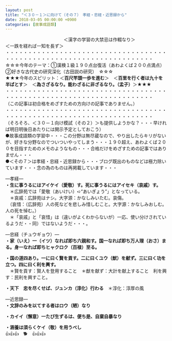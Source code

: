 ```yaml
---
layout: post
title: "＜３０－１＞に向けて（その７）　孝経・忠経・近思録から"
date: 2018-03-05 00:00:00 +0900
categories: [故事成語類]
---
```


　　　　　　　　　　　　　＜漢字の学習の大禁忌は作輟なり＞　　　　　　　　　＜一跌を経れば一知を長ず＞  
・・・・・・・・・・・・・・・・・・・・・・・・・・・・・・・・・・・・・・・・・・・・・・・・・・・・・・・・・・・・・・・・・・・・・  
☆☆☆今年のテーマ：①漢検１級１９０点台復活（あわよくば２００点満点）　②好きな古代史の研究深化（古田説の研究）　☆☆☆  
★★★今年のスピリット：＜**百尺竿頭一歩を進む**＞　＜**百里を行く者は九十を半ばとす**＞　＜**為さざるなり。能わざるに非ざるなり。（孟子）**＞★★★  
・・・・・・・・・・・・・・・・・・・・・・・・・・・・・・・・・・・・・・・・・・・・・・・・・・・・・・・・・・・・・・・・・・・・・  
（この記事は初合格をめざすための方向けの記事でありません。）  
・・・・・・・・・・・・・・・・・・・・・・・・・・・・・・・・・・・・・・・・・・・・・・・・・・・・・・・・・・・・・・・・・・・・・  
（そろそろ、＜３０－１向け模試（その２）＞も提供しようかな？・・・早ければ明日明後日あたりには開示予定としておこう）  
●故事成語類の学習中・・・この分野は無尽蔵なので、やり出したらキリがないが、好きな分野なのでついついやってしまう・・・１９０超え、あわよくば２００を目指すためのメモのようなもの・・・合格だけをめざすための記事ではありません・・・  
●＜その７＞は孝経・忠経・近思録から・・・ブログ既出のものなどは極力除いています・・・念の為のものは再掲載しています・・・  
  
―孝経―  
**・生に事うるにはアイケイ（愛敬）す。死に事うるにはアイセキ（哀戚）す。**  
　＊広辞苑では「愛敬（あいけい）➪“あいぎょう”」となっている。  
　＊哀戚：広辞苑はナシ。大字源：かなしみいたむ。哀傷。  
　（哀惜：（広辞苑）人の死などを悲しみ惜しむこと。大字源：かなしみおしむ。人の死を悼む。）  
　＊「哀戚」と「哀惜」は（違いがよくわからないが）一応、使い分けされているようだ・・同）ではないようだ・・・。  
  
―忠経（チュウギョウ）―  
**・家（いえ）一（イツ）なれば即ち六親和す。国一なれば即ち万人理（おさ）まる。身一なれば即ちヒャクロク（百禄）至る。**  
  
**・国の道四あり。一に曰く賢を貢す。二に曰くユウ（猷）を献ず。三に曰く功を立つ。四に曰く利を興す。**　  
　＊賢を貢す：賢人を登用すること　＊猷を献ず：大計を献上すること　利を興す：民利を興すこと。  
  
**・天下　忠を尽くせば、ジュンカ（淳化）行わる**　＊淳化：淳厚の風  
  
―近思録―  
**・文辞のみを以てする者はロウ（陋）なり**  
  
**・カイイ（懈意）一たび生ずるは、便ち是、自棄自暴なり**  
  
**・涵養は須らくケイ（敬）を用うべし**  
👍👍👍　🐕　👍👍👍